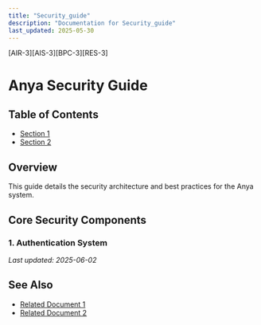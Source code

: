 ```yaml
---
title: "Security_guide"
description: "Documentation for Security_guide"
last_updated: 2025-05-30
---
```

[AIR-3][AIS-3][BPC-3][RES-3]


<!-- markdownlint-disable MD013 line-length -->

# Anya Security Guide

## Table of Contents

- [Section 1](#section-1)
- [Section 2](#section-2)


## Overview
This guide details the security architecture and best practices for the Anya system.

## Core Security Components

### 1. Authentication System


*Last updated: 2025-06-02*

## See Also

- [Related Document 1](./related1.md)
- [Related Document 2](./related2.md)
